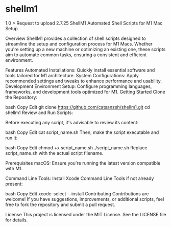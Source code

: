 # shellm1
1.0 > Request to upload 2.7.25
ShellM1
Automated Shell Scripts for M1 Mac Setup

Overview
ShellM1 provides a collection of shell scripts designed to streamline the setup and configuration process for M1 Macs. Whether you're setting up a new machine or optimizing an existing one, these scripts aim to automate common tasks, ensuring a consistent and efficient environment.

Features
Automated Installations: Quickly install essential software and tools tailored for M1 architecture.
System Configurations: Apply recommended settings and tweaks to enhance performance and usability.
Development Environment Setup: Configure programming languages, frameworks, and development tools optimized for M1.
Getting Started
Clone the Repository:

bash
Copy
Edit
git clone https://github.com/catsanzsh/shellm1.git
cd shellm1
Review and Run Scripts:

Before executing any script, it's advisable to review its content:

bash
Copy
Edit
cat script_name.sh
Then, make the script executable and run it:

bash
Copy
Edit
chmod +x script_name.sh
./script_name.sh
Replace script_name.sh with the actual script filename.

Prerequisites
macOS: Ensure you're running the latest version compatible with M1.

Command Line Tools: Install Xcode Command Line Tools if not already present:

bash
Copy
Edit
xcode-select --install
Contributing
Contributions are welcome! If you have suggestions, improvements, or additional scripts, feel free to fork the repository and submit a pull request.

License
This project is licensed under the MIT License. See the LICENSE file for details.

